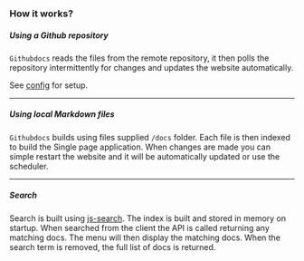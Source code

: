 ### How it works?

##### Using a Github repository

`Githubdocs` reads the files from the remote repository, it then polls the repository intermittently for changes and updates the website automatically.

See [config](/#configuration) for setup.

---

##### Using local Markdown files

`Githubdocs` builds using files supplied `/docs` folder. Each file is then indexed to build the Single page application. When changes are made you can simple restart the website and it will be automatically updated or use the scheduler.

---

##### Search

Search is built using [js-search](https://github.com/bvaughn/js-search). The index is built and stored in memory on startup. When searched from the client the API is called returning any matching docs. The menu will then display the matching docs. When the search term is removed, the full list of docs is returned.
